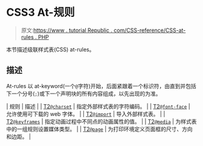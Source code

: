 # CSS3 At-规则

> 原文:[https://www . tutorial Republic . com/CSS-reference/CSS-at-rules . PHP](https://www.tutorialrepublic.com/css-reference/css-at-rules.php)

本节描述级联样式表(CSS) at-rules。

## 描述

At-rules 以 at-keyword(一个`@`字符)开始，后面紧跟着一个标识符，由直到并包括下一个分号(`;`)或下一个声明块的所有内容组成，以先出现的为准。

| 规则 | 描述 |
| [T2`@charset`](css-charset-rule.php) | 指定外部样式表的字符编码。 |
| [T2`@font-face`](css-font-face-rule.php) | 允许使用可下载的 web 字体。 |
| [T2`@import`](css-import-rule.php) | 导入外部样式表。 |
| [T2`@keyframes`](css3-keyframes-rule.php) | 指定动画过程中不同点的动画属性的值。 |
| [T2`@media`](css-media-rule.php) | 为样式表中的一组规则设置媒体类型。 |
| [T2`@page`](css-page-rule.php) | 为打印环境定义页面框的尺寸、方向和边距。 |